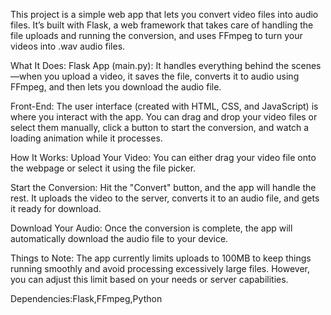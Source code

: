 This project is a simple web app that lets you convert video files into audio files. It’s built with Flask, a web framework that takes care of handling the file uploads and running the conversion, and uses FFmpeg to turn your videos into .wav audio files.

What It Does:
Flask App (main.py): It handles everything behind the scenes—when you upload a video, it saves the file, converts it to audio using FFmpeg, and then lets you download the audio file.

Front-End: The user interface (created with HTML, CSS, and JavaScript) is where you interact with the app. You can drag and drop your video files or select them manually, click a button to start the conversion, and watch a loading animation while it processes.

How It Works:
Upload Your Video: You can either drag your video file onto the webpage or select it using the file picker.

Start the Conversion: Hit the "Convert" button, and the app will handle the rest. It uploads the video to the server, converts it to an audio file, and gets it ready for download.

Download Your Audio: Once the conversion is complete, the app will automatically download the audio file to your device.

Things to Note:
The app currently limits uploads to 100MB to keep things running smoothly and avoid processing excessively large files. However, you can adjust this limit based on your needs or server capabilities.

Dependencies:Flask,FFmpeg,Python

